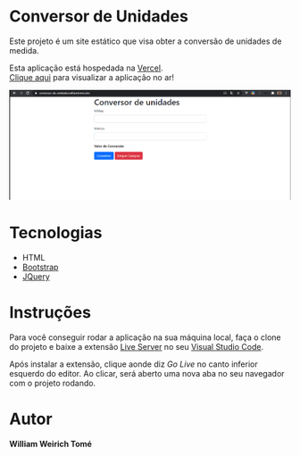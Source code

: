 # Conversor de Unidades

Este projeto é um site estático que visa obter a conversão de unidades de medida.

Esta aplicação está hospedada na [Vercel](https://vercel.com/). <br> [Clique aqui](https://conversor-de-unidades.williamtome.dev/) para visualizar a aplicação no ar!

![Preview](https://github.com/williamtome/conversor-de-unidades/blob/master/conversor-unidades.gif?raw=true)

# Tecnologias

* HTML
* [Bootstrap](https://getbootstrap.com/)
* [JQuery](https://jquery.com/)

# Instruções

Para você conseguir rodar a aplicação na sua máquina local, faça o clone do projeto e baixe a extensão [Live Server](https://marketplace.visualstudio.com/items?itemName=ritwickdey.LiveServer) no seu [Visual Studio Code](https://code.visualstudio.com/).

Após instalar a extensão, clique aonde diz <i>Go Live</i> no canto inferior esquerdo do editor.
Ao clicar, será aberto uma nova aba no seu navegador com o projeto rodando.
# Autor

**William Weirich Tomé**
